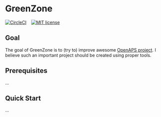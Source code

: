 # GreenZone

[![CircleCI](https://circleci.com/gh/denisshevchenko/green-zone/tree/master.svg?style=shield)](https://circleci.com/gh/denisshevchenko/green-zone/tree/master)
&nbsp;&nbsp;
[![MIT license](https://img.shields.io/badge/license-MIT-blue.svg)](https://github.com/denisshevchenko/green-zone/blob/master/LICENSE)

## Goal

The goal of GreenZone is to (try to) improve awesome [OpenAPS project](https://github.com/openaps/).
I believe such an important project should be created using proper tools.

## Prerequisites

...

## Quick Start

...
